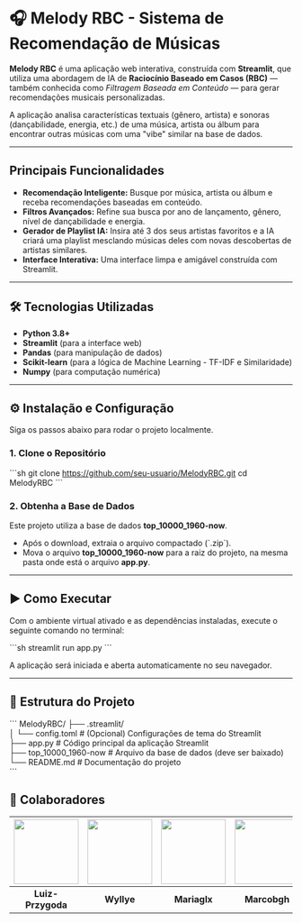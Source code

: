 # 🎧 Melody RBC - Sistema de Recomendação de Músicas


**Melody RBC** é uma aplicação web interativa, construída com **Streamlit**, que utiliza uma abordagem de IA de **Raciocínio Baseado em Casos (RBC)** — também conhecida como *Filtragem Baseada em Conteúdo* — para gerar recomendações musicais personalizadas.

A aplicação analisa características textuais (gênero, artista) e sonoras (dançabilidade, energia, etc.) de uma música, artista ou álbum para encontrar outras músicas com uma "vibe" similar na base de dados.

---

##  Principais Funcionalidades

- **Recomendação Inteligente:** Busque por música, artista ou álbum e receba recomendações baseadas em conteúdo.  
- **Filtros Avançados:** Refine sua busca por ano de lançamento, gênero, nível de dançabilidade e energia.  
- **Gerador de Playlist IA:** Insira até 3 dos seus artistas favoritos e a IA criará uma playlist mesclando músicas deles com novas descobertas de artistas similares.  
- **Interface Interativa:** Uma interface limpa e amigável construída com Streamlit.  

---

## 🛠️ Tecnologias Utilizadas

- **Python 3.8+**  
- **Streamlit** (para a interface web)  
- **Pandas** (para manipulação de dados)  
- **Scikit-learn** (para a lógica de Machine Learning - TF-IDF e Similaridade)  
- **Numpy** (para computação numérica)  

---

## ⚙️ Instalação e Configuração

Siga os passos abaixo para rodar o projeto localmente.

### 1. Clone o Repositório
\`\`\`sh
git clone https://github.com/seu-usuario/MelodyRBC.git
cd MelodyRBC
\`\`\`

### 2. Obtenha a Base de Dados
Este projeto utiliza a base de dados **top_10000_1960-now**. 

- Após o download, extraia o arquivo compactado (\`.zip\`).  
- Mova o arquivo **top_10000_1960-now** para a raiz do projeto, na mesma pasta onde está o arquivo **app.py**.  

---

## ▶️ Como Executar

Com o ambiente virtual ativado e as dependências instaladas, execute o seguinte comando no terminal:

\`\`\`sh
streamlit run app.py
\`\`\`

A aplicação será iniciada e aberta automaticamente no seu navegador.

---

## 📂 Estrutura do Projeto
\`\`\`
MelodyRBC/
├── .streamlit/  
│   └── config.toml      # (Opcional) Configurações de tema do Streamlit  
├── app.py               # Código principal da aplicação Streamlit  
├── top_10000_1960-now   # Arquivo da base de dados (deve ser baixado)  
└── README.md            # Documentação do projeto  
\`\`\`

## **🤝 Colaboradores**
| [<img src="https://avatars.githubusercontent.com/u/115050869?v=4" width="115">](https://github.com/Luiz-Przygoda) | [<img src="https://avatars.githubusercontent.com/u/166075318?v=4" width="115">](https://github.com/Wyllye) | [<img src="https://avatars.githubusercontent.com/u/125486974?v=4" width="115">](https://github.com/mariaglx) | [<img src="https://avatars.githubusercontent.com/u/75136675?v=4" width="115">](https://github.com/marcobgh)|
|:--------------------------------------------------------------------------:|:-----------------------------------------------------------------------:|:-----------------------------------------------------------------------:|:--------------------------------------------------------------------:|
| **Luiz-Przygoda**                                                              | **Wyllye**                                                               | **Mariaglx**                                                           | **Marcobgh**                                                              |
